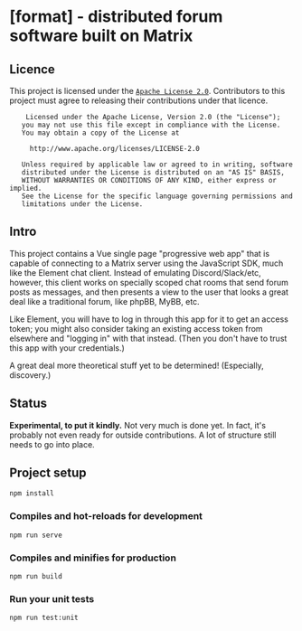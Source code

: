 # [format] - distributed forum software built on Matrix

## Licence
This project is licensed under the [`Apache License 2.0`](http://www.apache.org/licenses/LICENSE-2.0). Contributors to this project must agree to releasing their contributions under that licence.

```
    Licensed under the Apache License, Version 2.0 (the "License");
   you may not use this file except in compliance with the License.
   You may obtain a copy of the License at

     http://www.apache.org/licenses/LICENSE-2.0

   Unless required by applicable law or agreed to in writing, software
   distributed under the License is distributed on an "AS IS" BASIS,
   WITHOUT WARRANTIES OR CONDITIONS OF ANY KIND, either express or implied.
   See the License for the specific language governing permissions and
   limitations under the License.
```

## Intro
This project contains a Vue single page "progressive web app" that is capable of connecting to a Matrix server using the JavaScript SDK, much like the Element chat client. Instead of emulating Discord/Slack/etc, however, this client works on specially scoped chat rooms that send forum posts as messages, and then presents a view to the user that looks a great deal like a traditional forum, like phpBB, MyBB, etc.

Like Element, you will have to log in through this app for it to get an access token; you might also consider taking an existing access token from elsewhere and "logging in" with that instead. (Then you don't have to trust this app with your credentials.)

A great deal more theoretical stuff yet to be determined! (Especially, discovery.)

## Status
**Experimental, to put it kindly.** Not very much is done yet. In fact, it's probably not even ready for outside contributions. A lot of structure still needs to go into place.

## Project setup
```
npm install
```

### Compiles and hot-reloads for development
```
npm run serve
```

### Compiles and minifies for production
```
npm run build
```

### Run your unit tests
```
npm run test:unit
```
